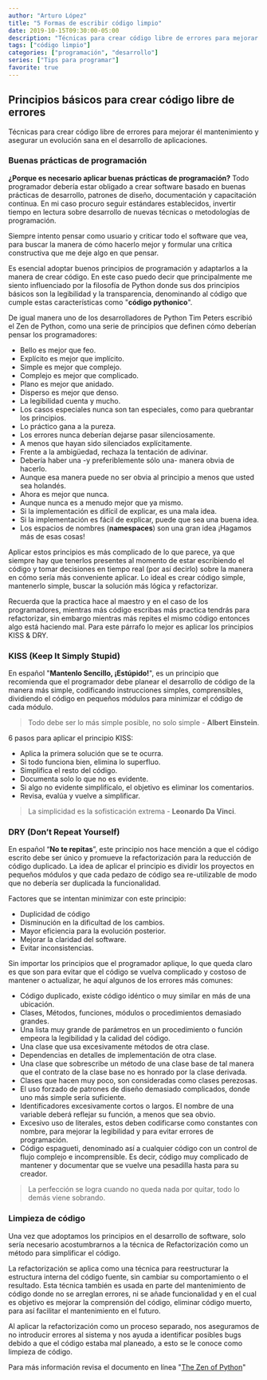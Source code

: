 ```yaml
---
author: "Arturo López"
title: "5 Formas de escribir código limpio"
date: 2019-10-15T09:30:00-05:00
description: "Técnicas para crear código libre de errores para mejorar él mantenimiento y asegurar un evolución sana en el desarrollo de aplicaciones"
tags: ["código limpio"]
categories: ["programación", "desarrollo"]
series: ["Tips para programar"]
favorite: true
---
```


## Principios básicos para crear código libre de errores

Técnicas para crear código libre de errores para mejorar él mantenimiento y asegurar un evolución sana en el desarrollo de aplicaciones.

### Buenas prácticas de programación

**¿Porque es necesario aplicar buenas prácticas de programación?** Todo programador debería estar obligado a crear software basado en buenas prácticas de desarrollo, patrones de diseño, documentación y capacitación continua. En mi caso procuro seguir estándares establecidos, invertir tiempo en lectura sobre desarrollo de nuevas técnicas o metodologías de programación.

Siempre intento pensar como usuario y criticar todo el software que vea, para buscar la manera de cómo hacerlo mejor y formular una crítica constructiva que me deje algo en que pensar.

Es esencial adoptar buenos principios de programación y adaptarlos a la manera de crear código. En este caso puedo decir que principalmente me siento influenciado por la filosofía de Python donde sus dos principios básicos son la legibilidad y la transparencia, denominando al código que cumple estas características como "__código pythonico__". 

De igual manera uno de los desarrolladores de Python Tim Peters escribió el Zen de Python, como una serie de principios que definen cómo deberían pensar los programadores:

- Bello es mejor que feo.
- Explícito es mejor que implícito.
- Simple es mejor que complejo.
- Complejo es mejor que complicado.
- Plano es mejor que anidado.
- Disperso es mejor que denso.
- La legibilidad cuenta y mucho.
- Los casos especiales nunca son tan especiales, como para quebrantar los principios.
- Lo práctico gana a la pureza.
- Los errores nunca deberían dejarse pasar silenciosamente.
- A menos que hayan sido silenciados explícitamente.
- Frente a la ambigüedad, rechaza la tentación de adivinar.
- Debería haber una -y preferiblemente sólo una- manera obvia de hacerlo.
- Aunque esa manera puede no ser obvia al principio a menos que usted sea holandés.
- Ahora es mejor que nunca.
- Aunque nunca es a menudo mejor que ya mismo.
- Si la implementación es difícil de explicar, es una mala idea.
- Si la implementación es fácil de explicar, puede que sea una buena idea.
- Los espacios de nombres (__namespaces__) son una gran idea ¡Hagamos más de esas cosas!

Aplicar estos principios es más complicado de lo que parece, ya que siempre hay que tenerlos presentes al momento de estar escribiendo el código y tomar decisiones en tiempo real (por así decirlo) sobre la manera en cómo sería más conveniente aplicar. Lo ideal es crear código simple, mantenerlo simple, buscar la solución más lógica y refactorizar.

Recuerda que la practica hace al maestro y en el caso de los programadores, mientras más código escribas más practica tendrás para refactorizar, sin embargo mientras más repites el mismo código entonces algo está haciendo mal. Para este párrafo lo mejor es aplicar los principios KISS & DRY.

### KISS (Keep It Simply Stupid)

En español "__Mantenlo Sencillo, ¡Estúpido!__", es un principio que recomienda que el programador debe planear el desarrollo de código de la manera más simple, codificando instrucciones simples, comprensibles, dividiendo el código en pequeños módulos para minimizar el código de cada módulo.

> Todo debe ser lo más simple posible, no solo simple - __Albert Einstein__.

6 pasos para aplicar el principio KISS:
- Aplica la primera solución que se te ocurra.
- Si todo funciona bien, elimina lo superfluo.
- Simplifica el resto del código.
- Documenta solo lo que no es evidente.
- Si algo no evidente simplifícalo, el objetivo es eliminar los comentarios.
- Revisa, evalúa y vuelve a simplificar.

> La simplicidad es la sofisticación extrema - __Leonardo Da Vinci__.

### DRY (Don’t Repeat Yourself)

En español “__No te repitas__”, este principio nos hace mención a que el código escrito debe ser único y promueve la refactorización para la reducción de código duplicado. La idea de aplicar el principio es dividir los proyectos en pequeños módulos y que cada pedazo de código sea re-utilizable de modo que no debería ser duplicada la funcionalidad.

Factores que se intentan minimizar con este principio:
- Duplicidad de código
- Disminución en la dificultad de los cambios.
- Mayor eficiencia para la evolución posterior.
- Mejorar la claridad del software.
- Evitar inconsistencias.

Sin importar los principios que el programador aplique, lo que queda claro es que son para evitar que el código se vuelva complicado y costoso de mantener o actualizar, he aquí algunos de los errores más comunes:

- Código duplicado, existe código idéntico o muy similar en más de una ubicación.
- Clases, Métodos, funciones, módulos o procedimientos demasiado grandes.
- Una lista muy grande de parámetros en un procedimiento o función empeora la legibilidad y la calidad del código.
- Una clase que usa excesivamente métodos de otra clase.
- Dependencias en detalles de implementación de otra clase.
- Una clase que sobrescribe un método de una clase base de tal manera que el contrato de la clase base no es honrado por la clase derivada.
- Clases que hacen muy poco, son consideradas como clases perezosas.
- El uso forzado de patrones de diseño demasiado complicados, donde uno más simple sería suficiente.
- Identificadores excesivamente cortos o largos. El nombre de una variable deberá reflejar su función, a menos que sea obvio.
- Excesivo uso de literales, estos deben codificarse como constantes con nombre, para mejorar la legibilidad y para evitar errores de programación.
- Código espagueti, denominado así a cualquier código con un control de flujo complejo e incomprensible. Es decir, código muy complicado de mantener y documentar que se vuelve una pesadilla hasta para su creador.

> La perfección se logra cuando no queda nada por quitar, todo lo demás viene sobrando.

### Limpieza de código

Una vez que adoptamos los principios en el desarrollo de software, solo sería necesario acostumbrarnos a la técnica de Refactorización como un método para simplificar el código.

La refactorización se aplica como una técnica para reestructurar la estructura interna del código fuente, sin cambiar su comportamiento o el resultado. Esta técnica también es usada en parte del mantenimiento de código donde no se arreglan errores, ni se añade funcionalidad y en el cual es objetivo es mejorar la comprensión del código, eliminar código muerto, para así facilitar el mantenimiento en el futuro.

Al aplicar la refactorización como un proceso separado, nos aseguramos de no introducir errores al sistema y nos ayuda a identificar posibles bugs debido a que el código estaba mal planeado, a esto se le conoce como limpieza de código.

Para más información revisa el documento en línea "[The Zen of Python](http://www.python.org/dev/peps/pep-0020/)"
